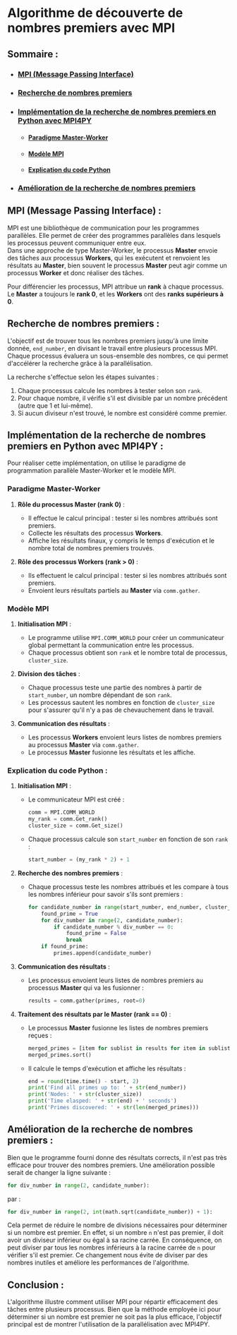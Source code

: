 # Algorithme de découverte de nombres premiers avec MPI

## Sommaire :

- ### [MPI (Message Passing Interface)](#p1)
- ### [Recherche de nombres premiers](#p2)
- ### [Implémentation de la recherche de nombres premiers en Python avec MPI4PY](#p3)
    - #### [Paradigme Master-Worker](#p3.1)
    - #### [Modèle MPI](#p3.2)
    - #### [Explication du code Python](#p3.3)
- ### [Amélioration de la recherche de nombres premiers](#p4)

## <a name="p1"></a> MPI (Message Passing Interface) :

MPI est une bibliothèque de communication pour les programmes parallèles. Elle permet de créer des programmes parallèles dans lesquels les processus peuvent communiquer entre eux.<br>
Dans une approche de type Master-Worker, le processus **Master** envoie des tâches aux processus **Workers**, qui les exécutent et renvoient les résultats au **Master**, bien souvent le processus **Master** peut agir comme un processus **Worker** et donc réaliser des tâches.<br>

Pour différencier les processus, MPI attribue un **rank** à chaque processus. Le **Master** a toujours le **rank 0**, et les **Workers** ont des **ranks supérieurs à 0**.<br>

## <a name="p2"></a> Recherche de nombres premiers :

L'objectif est de trouver tous les nombres premiers jusqu'à une limite donnée, `end_number`, en divisant le travail entre plusieurs processus MPI. Chaque processus évaluera un sous-ensemble des nombres, ce qui permet d'accélérer la recherche grâce à la parallélisation.

La recherche s'effectue selon les étapes suivantes :
1. Chaque processus calcule les nombres à tester selon son `rank`.
2. Pour chaque nombre, il vérifie s'il est divisible par un nombre précédent (autre que 1 et lui-même).
3. Si aucun diviseur n'est trouvé, le nombre est considéré comme premier.

## <a name="p3"></a> Implémentation de la recherche de nombres premiers en Python avec MPI4PY :

Pour réaliser cette implémentation, on utilise le paradigme de programmation parallèle Master-Worker et le modèle MPI.

### <a name="p3.1"></a> **Paradigme Master-Worker**  
1. **Rôle du processus Master (rank 0)** :  
    - Il effectue le calcul principal : tester si les nombres attribués sont premiers.
   - Collecte les résultats des processus **Workers**.
   - Affiche les résultats finaux, y compris le temps d'exécution et le nombre total de nombres premiers trouvés.

2. **Rôle des processus Workers (rank > 0)** :  
   - Ils effectuent le calcul principal : tester si les nombres attribués sont premiers.
   - Envoient leurs résultats partiels au **Master** via `comm.gather`.

### <a name="p3.2"></a> **Modèle MPI**  
1. **Initialisation MPI** :  
   - Le programme utilise `MPI.COMM_WORLD` pour créer un communicateur global permettant la communication entre les processus.  
   - Chaque processus obtient son `rank` et le nombre total de processus, `cluster_size`.

2. **Division des tâches** :  
   - Chaque processus teste une partie des nombres à partir de `start_number`, un nombre dépendant de son `rank`.  
   - Les processus sautent les nombres en fonction de `cluster_size` pour s'assurer qu'il n'y a pas de chevauchement dans le travail.

3. **Communication des résultats** :  
   - Les processus **Workers** envoient leurs listes de nombres premiers au processus **Master** via `comm.gather`.
   - Le processus **Master** fusionne les résultats et les affiche.

### <a name="p3.3"></a> **Explication du code Python** :

1. **Initialisation MPI** :
   - Le communicateur MPI est créé :
     ```python
     comm = MPI.COMM_WORLD
     my_rank = comm.Get_rank()
     cluster_size = comm.Get_size()
     ```
   - Chaque processus calcule son `start_number` en fonction de son `rank` :
     ```python
     start_number = (my_rank * 2) + 1
     ```

2. **Recherche des nombres premiers** :
   - Chaque processus teste les nombres attribués et les compare à tous les nombres inférieur pour savoir s'ils sont premiers :
     ```python
     for candidate_number in range(start_number, end_number, cluster_size * 2):
         found_prime = True
         for div_number in range(2, candidate_number):
             if candidate_number % div_number == 0:
                 found_prime = False
                 break
         if found_prime:
             primes.append(candidate_number)
     ```

3. **Communication des résultats** :
   - Les processus envoient leurs listes de nombres premiers au processus **Master** qui va les fusionner :
     ```python
     results = comm.gather(primes, root=0)
     ```

4. **Traitement des résultats par le Master (rank == 0)** :
   - Le processus **Master** fusionne les listes de nombres premiers reçues :
     ```python
     merged_primes = [item for sublist in results for item in sublist]
     merged_primes.sort()
     ```
   - Il calcule le temps d'exécution et affiche les résultats :
     ```python
     end = round(time.time() - start, 2)
     print('Find all primes up to: ' + str(end_number))
     print('Nodes: ' + str(cluster_size))
     print('Time elasped: ' + str(end) + ' seconds')
     print('Primes discovered: ' + str(len(merged_primes)))
     ```

## <a name="p4"></a> Amélioration de la recherche de nombres premiers :

Bien que le programme fourni donne des résultats corrects, il n'est pas très efficace pour trouver des nombres premiers. Une amélioration possible serait de changer la ligne suivante :
```python
for div_number in range(2, candidate_number):
```
par :
```python
for div_number in range(2, int(math.sqrt(candidate_number)) + 1):
```
Cela permet de réduire le nombre de divisions nécessaires pour déterminer si un nombre est premier. En effet, si un nombre `n` n'est pas premier, il doit avoir un diviseur inférieur ou égal à sa racine carrée. En conséquence, on peut diviser par tous les nombres inférieurs à la racine carrée de `n` pour vérifier s'il est premier. Ce changement nous évite de diviser par des nombres inutiles et améliore les performances de l'algorithme.

## Conclusion :

L'algorithme illustre comment utiliser MPI pour répartir efficacement des tâches entre plusieurs processus. Bien que la méthode employée ici pour déterminer si un nombre est premier ne soit pas la plus efficace, l'objectif principal est de montrer l'utilisation de la parallélisation avec MPI4PY.